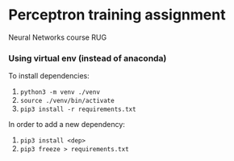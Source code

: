 # Perceptron training assignment
Neural Networks course RUG

### Using virtual env (instead of anaconda)
To install dependencies:
1. `python3 -m venv ./venv`
2. `source ./venv/bin/activate`
3. `pip3 install -r requirements.txt`

In order to add a new dependency:
1. `pip3 install <dep>`
2. `pip3 freeze > requirements.txt`